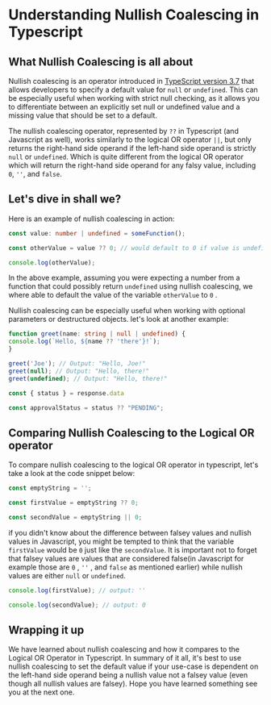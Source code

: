 # Understanding Nullish Coalescing in Typescript


## What Nullish Coalescing is all about

Nullish coalescing is an operator introduced in [TypeScript version 3.7](https://github.com/microsoft/TypeScript-Website/blob/v2/packages/documentation/copy/en/release-notes/TypeScript%203.7.md#nullish-coalescing) that allows developers to specify a default value for `null` or `undefined`. This can be especially useful when working with strict null checking, as it allows you to differentiate between an explicitly set null or undefined value and a missing value that should be set to a default.

The nullish coalescing operator, represented by `??` in Typescript (and Javascript as well), works similarly to the logical OR operator `||`, but only returns the right-hand side operand if the left-hand side operand is strictly `null` or `undefined`. Which is quite different from the logical OR operator which will return the right-hand side operand for any falsy value, including `0`, `''`, and `false`.

## Let's dive in shall we?

Here is an example of nullish coalescing in action:

```ts
const value: number | undefined = someFunction();

const otherValue = value ?? 0; // would default to 0 if value is undefined

console.log(otherValue);

```

In the above example, assuming you were expecting a number from a function that could possibly return `undefined` using nullish coalescing, we where able to default the value of the variable `otherValue` to `0` .

Nullish coalescing can be especially useful when working with optional parameters or destructured objects. let's look at another example:

```ts
function greet(name: string | null | undefined) { 
console.log(`Hello, ${name ?? 'there'}!`);
}  

greet('Joe'); // Output: "Hello, Joe!" 
greet(null); // Output: "Hello, there!" 
greet(undefined); // Output: "Hello, there!"
```


```ts
const { status } = response.data

const approvalStatus = status ?? "PENDING";
```

## Comparing Nullish Coalescing to the Logical OR operator

To compare nullish coalescing to the logical OR operator in typescript, let's take a look at the code snippet below:

```ts
const emptyString = '';

const firstValue = emptyString ?? 0;

const secondValue = emptyString || 0;
```

if you didn't know about the difference between falsey values and nullish values in Javascript, you might be tempted to think that the variable `firstValue` would be `0`  just like the `secondValue`. It is important not to forget that falsey values are values that are considered false(in Javascript for example those are `0` , `''` , and `false` as mentioned earlier) while nullish values are either `null` or `undefined`.

```ts
console.log(firstValue); // output: ''

console.log(secondValue); // output: 0
```

## Wrapping it up

We have learned about nullish coalescing and how it compares to the Logical OR Operator in Typescript. In summary of it all, it's best to use nullish coalescing to set the default value if your use-case is dependent on the left-hand side operand being a nullish value not a falsey value (even though all nullish values are falsey). Hope you have learned something see you at the next one.


